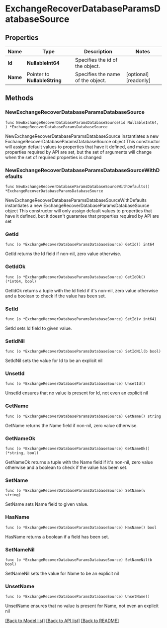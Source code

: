 # ExchangeRecoverDatabaseParamsDatabaseSource

## Properties

Name | Type | Description | Notes
------------ | ------------- | ------------- | -------------
**Id** | **NullableInt64** | Specifies the id of the object. | 
**Name** | Pointer to **NullableString** | Specifies the name of the object. | [optional] [readonly] 

## Methods

### NewExchangeRecoverDatabaseParamsDatabaseSource

`func NewExchangeRecoverDatabaseParamsDatabaseSource(id NullableInt64, ) *ExchangeRecoverDatabaseParamsDatabaseSource`

NewExchangeRecoverDatabaseParamsDatabaseSource instantiates a new ExchangeRecoverDatabaseParamsDatabaseSource object
This constructor will assign default values to properties that have it defined,
and makes sure properties required by API are set, but the set of arguments
will change when the set of required properties is changed

### NewExchangeRecoverDatabaseParamsDatabaseSourceWithDefaults

`func NewExchangeRecoverDatabaseParamsDatabaseSourceWithDefaults() *ExchangeRecoverDatabaseParamsDatabaseSource`

NewExchangeRecoverDatabaseParamsDatabaseSourceWithDefaults instantiates a new ExchangeRecoverDatabaseParamsDatabaseSource object
This constructor will only assign default values to properties that have it defined,
but it doesn't guarantee that properties required by API are set

### GetId

`func (o *ExchangeRecoverDatabaseParamsDatabaseSource) GetId() int64`

GetId returns the Id field if non-nil, zero value otherwise.

### GetIdOk

`func (o *ExchangeRecoverDatabaseParamsDatabaseSource) GetIdOk() (*int64, bool)`

GetIdOk returns a tuple with the Id field if it's non-nil, zero value otherwise
and a boolean to check if the value has been set.

### SetId

`func (o *ExchangeRecoverDatabaseParamsDatabaseSource) SetId(v int64)`

SetId sets Id field to given value.


### SetIdNil

`func (o *ExchangeRecoverDatabaseParamsDatabaseSource) SetIdNil(b bool)`

 SetIdNil sets the value for Id to be an explicit nil

### UnsetId
`func (o *ExchangeRecoverDatabaseParamsDatabaseSource) UnsetId()`

UnsetId ensures that no value is present for Id, not even an explicit nil
### GetName

`func (o *ExchangeRecoverDatabaseParamsDatabaseSource) GetName() string`

GetName returns the Name field if non-nil, zero value otherwise.

### GetNameOk

`func (o *ExchangeRecoverDatabaseParamsDatabaseSource) GetNameOk() (*string, bool)`

GetNameOk returns a tuple with the Name field if it's non-nil, zero value otherwise
and a boolean to check if the value has been set.

### SetName

`func (o *ExchangeRecoverDatabaseParamsDatabaseSource) SetName(v string)`

SetName sets Name field to given value.

### HasName

`func (o *ExchangeRecoverDatabaseParamsDatabaseSource) HasName() bool`

HasName returns a boolean if a field has been set.

### SetNameNil

`func (o *ExchangeRecoverDatabaseParamsDatabaseSource) SetNameNil(b bool)`

 SetNameNil sets the value for Name to be an explicit nil

### UnsetName
`func (o *ExchangeRecoverDatabaseParamsDatabaseSource) UnsetName()`

UnsetName ensures that no value is present for Name, not even an explicit nil

[[Back to Model list]](../README.md#documentation-for-models) [[Back to API list]](../README.md#documentation-for-api-endpoints) [[Back to README]](../README.md)


